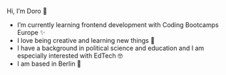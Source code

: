 Hi, I’m Doro 👀

- I’m currently learning frontend development with Coding Bootcamps Europe ✨ 
- I love being creative and learning new things 🌱
- I have a background in political science and education and I am especially interested with EdTech 🤓
- I am based in Berlin 🐻

<!---
dorojuse/dorojuse is a ✨ special ✨ repository because its `README.md` (this file) appears on your GitHub profile.
You can click the Preview link to take a look at your changes.
--->
